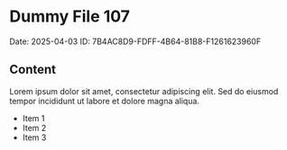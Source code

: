# Dummy File 107

Date: 2025-04-03
ID: 7B4AC8D9-FDFF-4B64-81B8-F1261623960F

## Content

Lorem ipsum dolor sit amet, consectetur adipiscing elit.
Sed do eiusmod tempor incididunt ut labore et dolore magna aliqua.

* Item 1
* Item 2
* Item 3

